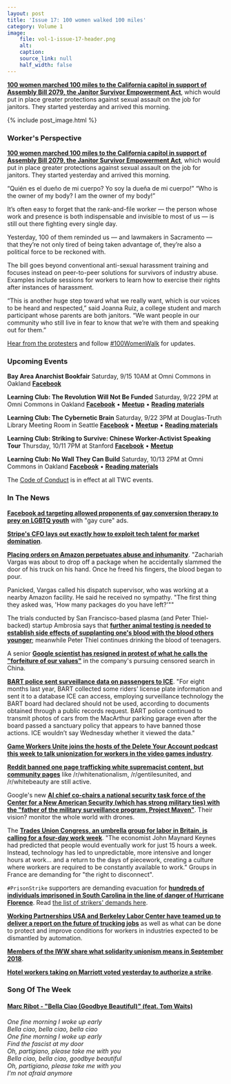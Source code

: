 ```yaml
---
layout: post
title: 'Issue 17: 100 women walked 100 miles'
category: Volume 1
image:
    file: vol-1-issue-17-header.png
    alt:  
    caption:  
    source_link: null
    half_width: false
---
```


<!-- Content imported from: http://eepurl.com/dGTD4f -->

[**100 women marched 100 miles to the California capitol&nbsp;in support of Assembly Bill 2079,&nbsp;the Janitor Survivor Empowerment Act**](https://www.mercurynews.com/2018/09/13/from-abuse-to-activism-janitors-march-to-the-capitol-in-support-of-anti-harassment-bill/), which would put in place greater protections against sexual assault on the job for janitors. They started yesterday and arrived this morning.

<!--excerpt-->

{% include post_image.html %}

### Worker's Perspective

[**100 women marched 100 miles to the California capitol in support of Assembly Bill 2079, the Janitor Survivor Empowerment Act**](https://www.mercurynews.com/2018/09/13/from-abuse-to-activism-janitors-march-to-the-capitol-in-support-of-anti-harassment-bill/), which would put in place greater protections against sexual assault on the job for janitors. They started yesterday and arrived this morning.

“Quién es el dueño de mi cuerpo? Yo soy la dueña de mi cuerpo!”
“Who is the owner of my body? I am the owner of my body!”

It’s often easy to forget that the rank-and-file worker — the person whose work and presence is both indispensable and invisible to most of us — is still out there fighting every single day.

Yesterday, 100 of them reminded us — and lawmakers in Sacramento — that they’re not only tired of being taken advantage of, they’re also a political force to be reckoned with.

The bill goes beyond conventional anti-sexual harassment training and focuses instead on peer-to-peer solutions for survivors of industry abuse. Examples include sessions for workers to learn how to exercise their rights after instances of harassment.

“This is another huge step toward what we really want, which is our voices to be heard and respected,” said Joanna Ruiz, a college student and march participant whose parents are both janitors. “We want people in our community who still live in fear to know that we’re with them and speaking out for them.”

[Hear from the protesters](http://%20https://www.facebook.com/UnitedServiceWorkersWest/videos/278953736050771/) and follow [#100WomenWalk](https://twitter.com/hashtag/100WomenWalk?src=hash) for updates.

###  Upcoming Events

**Bay Area Anarchist Bookfair**
Saturday, 9/15 10AM at Omni Commons in Oakland
[**Facebook**](https://www.facebook.com/events/380200949067354/)

**Learning Club: The Revolution Will Not Be Funded**
Saturday, 9/22 2PM at Omni Commons in Oakland
[**Facebook**](https://www.facebook.com/events/2169876176601348/?ref_page_id=1620087751567084&acontext=%7B%22source%22%3A5%2C%22action_history%22%3A%5B%7B%22surface%22%3A%22page%22%2C%22mechanism%22%3A%22main_list%22%2C%22extra_data%22%3A%22%5C%22%5B%5D%5C%22%22%7D%5D%2C%22has_source%22%3Atrue%7D) • [**Meetup**](https://www.meetup.com/Tech-Workers-Coalition/) • [**Reading materials**](https://sites.google.com/view/tech-workers-coalition/topics/the-revolution-will-not-be-funded?authuser=0)

**Learning Club: The Cybernetic Brain**
Saturday, 9/22 3PM at Douglas-Truth Library Meeting Room in Seattle
[**Facebook**](https://www.facebook.com/events/1807664429287026/?ref_page_id=1620087751567084&acontext=%7B%22source%22%3A5%2C%22action_history%22%3A%5B%7B%22surface%22%3A%22page%22%2C%22mechanism%22%3A%22main_list%22%2C%22extra_data%22%3A%22%5C%22%5B%5D%5C%22%22%7D%5D%2C%22has_source%22%3Atrue%7D) • [**Meetup**](https://www.meetup.com/SEATWC/events/254384263/) • [**Reading materials**](https://sites.google.com/view/tech-workers-coalition/topics/the-cybernetic-brain?authuser=0)

**Learning Club: Striking to Survive: Chinese Worker-Activist Speaking Tour**
Thursday, 10/11 7PM at Stanford
[**Facebook**](https://www.facebook.com/events/1807664429287026/?ref_page_id=1620087751567084&acontext=%7B%22source%22%3A5%2C%22action_history%22%3A%5B%7B%22surface%22%3A%22page%22%2C%22mechanism%22%3A%22main_list%22%2C%22extra_data%22%3A%22%5C%22%5B%5D%5C%22%22%7D%5D%2C%22has_source%22%3Atrue%7Dhttps://www.facebook.com/events/1898490060454664/) • [**Meetup**](https://www.meetup.com/Tech-Workers-Coalition/events/254402815/)

**Learning Club: No Wall They Can Build**
Saturday, 10/13 2PM at Omni Commons in Oakland
[**Facebook**](https://www.facebook.com/events/719981168349377/) • [**Reading materials**](https://sites.google.com/view/tech-workers-coalition/topics/no-wall-they-can-build?authuser=0)

The [Code of Conduct](https://techworkerscoalition.org/community-guide/) is in effect at all TWC events.


###  In The News

[**Facebook ad targeting allowed proponents of gay conversion therapy to prey on LGBTQ youth**](https://www.out.com/news-opinion/2018/8/27/facebook-reportedly-targeted-lgbtq-users-gay-cure-ads) with "gay cure" ads.

[**Stripe's CFO lays out exactly how to exploit tech talent for market domination**](https://www.cnbc.com/2018/09/06/companies-worry-more-about-access-to-software-developers-than-capital.html).

[**Placing orders on Amazon perpetuates abuse and inhumanity**](https://www.businessinsider.com/amazon-delivery-drivers-reveal-claims-of-disturbing-work-conditions-2018-8). "Zachariah Vargas was about to drop off a package when he accidentally slammed the door of his truck on his hand. Once he freed his fingers, the blood began to pour.

Panicked, Vargas called his dispatch supervisor, who was working at a nearby Amazon facility. He said he received no sympathy. "The first thing they asked was, 'How many packages do you have left?'""

The trials conducted by San Francisco-based plasma (and Peter Thiel-backed) startup Ambrosia says that [**further animal testing is needed to establish side effects of supplanting one's blood with the blood others younger**](https://nypost.com/2018/09/10/young-blood-could-be-the-secret-to-long-lasting-health-study/); meanwhile Peter Thiel continues drinking the blood of teenagers.

A senior [**Google scientist has resigned in protest of what he calls the "forfeiture of our values"**](https://theintercept.com/2018/09/13/google-china-search-engine-employee-resigns/) in the company's pursuing censored search in China.

[**BART police sent surveillance data on passengers to ICE**](https://www.mercurynews.com/2018/09/12/bart-staff-ignored-board-to-spy-on-riders-sent-info-ice-could-access/). "For eight months last year, BART collected some riders’ license plate information and sent it to a database ICE can access, employing surveillance technology the BART board had declared should not be used, according to documents obtained through a public records request. BART police continued to transmit photos of cars from the MacArthur parking garage even after the board passed a sanctuary policy that appears to have banned those actions. ICE wouldn’t say Wednesday whether it viewed the data."

[**Game Workers Unite joins the hosts of the Delete Your Account podcast this week to talk unionization for workers in the video games industry**](https://deleteyouraccount.libsyn.com/episode-107-press-start).

[**Reddit banned one page trafficking white supremacist content, but community pages**](https://www.buzzfeednews.com/article/ishmaeldaro/reddit-sam-hyde-million-dollar-extreme-ban) like /r/whitenationalism, /r/gentilesunited, and /r/whitebeauty are still active.

Google's new [**AI chief co-chairs a national security task force of the Center for a New American Security (which has strong military ties) with the "father of the military surveillance program, Project Maven"**](https://www.businessinsider.com/google-cloud-new-ai-chief-history-military-security-task-force-2018-9). Their vision? monitor the whole world with drones.

The [**Trades Union Congress, an umbrella group for labor in Britain, is calling for a four-day work week**](https://www.nytimes.com/2018/09/10/business/britain-four-day-workweek.html). "The economist John Maynard Keynes had predicted that people would eventually work for just 15 hours a week. Instead, technology has led to unpredictable, more intensive and longer hours at work... and a return to the days of piecework, creating a culture where workers are required to be constantly available to work." Groups in France are demanding for "the right to disconnect".

`#PrisonStrike` supporters are demanding evacuation for [**hundreds of individuals imprisoned in South Carolina in the line of danger of Hurricane Florence**](https://news.vice.com/en_us/article/d3jzkw/at-least-650-inmates-in-south-carolina-could-be-stranded-when-hurricane-florence-hits). Read [the list of strikers' demands here](https://m.dailykos.com/campaigns/letters/sign-and-send-the-petition-demand-basic-human-rights-for-incarcerated-people?detail=actionLL).

[**Working Partnerships USA and Berkeley Labor Center have teamed up to deliver a report on the future of trucking jobs**](http://) as well as what can be done to protect and improve conditions for workers in industries expected to be dismantled by automation.

[**Members of the IWW share what solidarity unionism means in September 2018**](http://organizing.work/boom-without-bust-solidarity-unionism-for-the-long-term/).

[**Hotel workers taking on Marriott voted yesterday to authorize a strike**](https://www.kqed.org/news/11691690/san-francisco-marriott-workers-vote-on-whether-to-authorize-strike).

### Song Of The Week

#### [**Marc Ribot - "Bella Ciao (Goodbye Beautiful)" (feat. Tom Waits)**](https://www.youtube.com/watch?v=50GvkAO0OIg)

_One fine morning I woke up early_<br/>
_Bella ciao, bella ciao, bella ciao_<br/>
_One fine morning I woke up early_<br/>
_Find the fascist at my door_<br/>
_Oh, partigiano, please take me with you_<br/>
_Bella ciao, bella ciao, goodbye beautiful_<br/>
_Oh, partigiano, please take me with you_<br/>
_I'm not afraid anymore_
